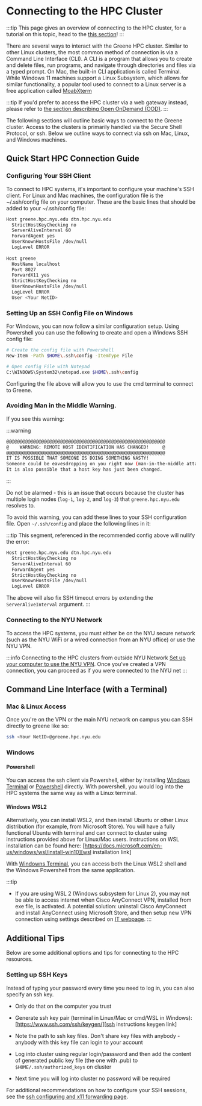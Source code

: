 # Connecting to the HPC Cluster

:::tip
This page gives an overview of connecting to the HPC cluster, for a tutorial on this topic, head to the [this section](../12_tutorial_intro_shell_hpc/02_connecting_to_hpc.mdx)! 
:::

There are several ways to interact with the Greene HPC cluster. Similar to other Linux clusters, the most common method of connection is via a Command Line Interface (CLI). A CLI is a program that allows you to create and delete files, run programs, and navigate through directories and files via a typed prompt. On Mac, the built-in CLI application is called Terminal. While Windows 11 machines support a Linux Subsystem, which allows for similar functionality, a popular tool used to connect to a Linux server is a free application called [MoabXterm](https://mobaxterm.mobatek.net/documentation.html) 

:::tip
If you'd prefer to access the HPC cluster via a web gateway instead, please refer to [the section describing Open OnDemand (OOD)](../09_ood/01_ood_intro.md).
:::

The following sections will outline basic ways to connect to the Greene cluster. Access to the clusters is primarily handled via the Secure Shell Protocol, or ssh. Below we outline ways to connect via ssh on Mac, Linux, and Windows machines.

## Quick Start HPC Connection Guide
### Configuring Your SSH Client
To connect to HPC systems, it's important to configure your machine's SSH client. For Linux and Mac machines, the configuration file is the ~/.ssh/config file on your computer. These are the basic lines that should be added to your ~/.ssh/config file:
```sh
Host greene.hpc.nyu.edu dtn.hpc.nyu.edu
  StrictHostKeyChecking no
  ServerAliveInterval 60
  ForwardAgent yes
  UserKnownHostsFile /dev/null
  LogLevel ERROR
 
Host greene
  HostName localhost
  Port 8027
  ForwardX11 yes
  StrictHostKeyChecking no
  UserKnownHostsFile /dev/null
  LogLevel ERROR
  User <Your NetID>
```
### Setting Up an SSH Config File on Windows
For Windows, you can now follow a similar configuration setup. Using Powershell you can use the following to create and open a Windows SSH config file:
```sh
# Create the config file with Powershell
New-Item -Path $HOME\.ssh\config -ItemType File

# Open config File with Notepad
C:\WINDOWS\System32\notepad.exe $HOME\.ssh\config
```
Configuring the file above will allow you to use the cmd terminal to connect to Greene.
### Avoiding Man in the Middle Warning.

If you see this warning:

:::warning

```sh
@@@@@@@@@@@@@@@@@@@@@@@@@@@@@@@@@@@@@@@@@@@@@@@@@@@@@@@@@@@
@    WARNING: REMOTE HOST IDENTIFICATION HAS CHANGED!     @
@@@@@@@@@@@@@@@@@@@@@@@@@@@@@@@@@@@@@@@@@@@@@@@@@@@@@@@@@@@
IT IS POSSIBLE THAT SOMEONE IS DOING SOMETHING NASTY!
Someone could be eavesdropping on you right now (man-in-the-middle attack)!
It is also possible that a host key has just been changed.
```

:::

Do not be alarmed - this is an issue that occurs because the cluster has multiple login nodes (`log-1`, `log-2`, and `log-3`) that `greene.hpc.nyu.edu` resolves to. 

To avoid this warning, you can add these lines to your SSH configuration file. Open `~/.ssh/config` and place the following lines in it:

:::tip
This segment, referenced in the recommended config above will nullify the error:

```sh
Host greene.hpc.nyu.edu dtn.hpc.nyu.edu
  StrictHostKeyChecking no
  ServerAliveInterval 60
  ForwardAgent yes
  StrictHostKeyChecking no
  UserKnownHostsFile /dev/null
  LogLevel ERROR
```
The above will also fix SSH timeout errors by extending the `ServerAliveInterval` argument.
:::

### Connecting to the NYU Network
To access the HPC systems, you must either be on the NYU secure network (such as the NYU WiFi or a wired connection from an NYU office) or use the NYU VPN.

:::info Connecting to the HPC clusters from outside NYU Network
[Set up your computer to use the NYU VPN][nyu vpn link]. Once you've created a VPN connection, you can proceed as if you were connected to the NYU net
:::

## Command Line Interface (with a Terminal)

### Mac & Linux Access

Once you're on the VPN or the main NYU network on campus you can SSH directly to greene like so:

```sh
ssh <Your NetID>@greene.hpc.nyu.edu
```
 
### Windows

#### Powershell
You can access the ssh client via Powershell, either by installing [Windows Terminal](https://apps.microsoft.com/detail/9n0dx20hk701?hl=en-US&gl=US) or [Powershell](https://learn.microsoft.com/en-us/powershell/scripting/install/installing-powershell-on-windows) directly. With powershell, you would log into the HPC systems the same way as with a Linux terminal.

#### Windows WSL2

Alternatively, you can install WSL2, and then install Ubuntu or other Linux distribution (for example, from Microsoft Store). You will have a fully functional Ubuntu with terminal and can connect to cluster using instructions provided above for Linux/Mac users. Instructions on WSL installation can be found here: [https://docs.microsoft.com/en-us/windows/wsl/install-win10][wsl installation link]

With [Windowns Terminal](https://apps.microsoft.com/detail/9n0dx20hk701?hl=en-US&gl=US), you can access both the Linux WSL2 shell and the Windows Powershell from the same application.
 
:::tip
-   If you are using WSL 2 (Windows subsystem for Linux 2), you may not be able to access internet when Cisco AnyConnect VPN, installed from exe file, is activated. A potential solution: uninstall Cisco AnyConnect and install AnyConnect using Microsoft Store, and then setup new VPN connection using settings described on [IT webpage][install vpn on windows link].
:::

## Additional Tips
Below are some additional options and tips for connecting to the HPC resources.
### Setting up SSH Keys

Instead of typing your password every time you need to log in, you can also specify an ssh key.

-   Only do that on the computer you trust

-   Generate ssh key pair (terminal in Linux/Mac or cmd/WSL in Windows):
    [https://www.ssh.com/ssh/keygen/][ssh instructions keygen link]

-   Note the path to ssh key files. Don't share key files with anybody - anybody with this key file can login to your account

-   Log into cluster using regular login/password and then add the content of generated public key file (the one with .pub) to `$HOME/.ssh/authorized_keys` on cluster

-   Next time you will log into cluster no password will be required

For additional recommendations on how to configure your SSH sessions, see the [ssh configuring and x11 forwarding page](./02_ssh_tunneling_and_x11_forwarding.md).



[nyu vpn link]: https://www.nyu.edu/life/information-technology/infrastructure/network-services/vpn.html

[install vpn on windows link]: https://nyu.service-now.com/sp?sys_kb_id=6177d7031c811904bbcf4dc2835ec340&id=kb_article_view&sysparm_rank=3&sysparm_tsqueryId=9a07fee81b146410a54ffdd51a4bcb8e

[apple terminal link]: https://support.apple.com/guide/terminal/open-or-quit-terminal-apd5265185d-f365-44cb-8b09-71a064a42125/mac#:~:text=Open%20Terminal,%2C%20then%20double%2Dclick%20Terminal.

[wsl installation link]: https://docs.microsoft.com/en-us/windows/wsl/install-win10

[ssh instructions keygen link]: https://www.ssh.com/ssh/keygen/
